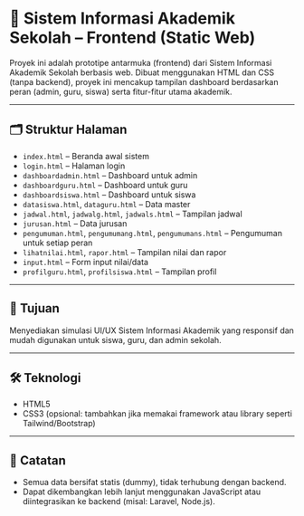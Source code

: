 
# 📘 Sistem Informasi Akademik Sekolah – Frontend (Static Web)

Proyek ini adalah prototipe antarmuka (frontend) dari Sistem Informasi Akademik Sekolah berbasis web. Dibuat menggunakan HTML dan CSS (tanpa backend), proyek ini mencakup tampilan dashboard berdasarkan peran (admin, guru, siswa) serta fitur-fitur utama akademik.

---

## 🗂 Struktur Halaman

- `index.html` – Beranda awal sistem  
- `login.html` – Halaman login  
- `dashboardadmin.html` – Dashboard untuk admin  
- `dashboardguru.html` – Dashboard untuk guru  
- `dashboardsiswa.html` – Dashboard untuk siswa  
- `datasiswa.html`, `dataguru.html` – Data master  
- `jadwal.html`, `jadwalg.html`, `jadwals.html` – Tampilan jadwal  
- `jurusan.html` – Data jurusan  
- `pengumuman.html`, `pengumumang.html`, `pengumumans.html` – Pengumuman untuk setiap peran  
- `lihatnilai.html`, `rapor.html` – Tampilan nilai dan rapor  
- `input.html` – Form input nilai/data  
- `profilguru.html`, `profilsiswa.html` – Tampilan profil  

---

## 🎯 Tujuan

Menyediakan simulasi UI/UX Sistem Informasi Akademik yang responsif dan mudah digunakan untuk siswa, guru, dan admin sekolah.

---

## 🛠 Teknologi

- HTML5  
- CSS3 (opsional: tambahkan jika memakai framework atau library seperti Tailwind/Bootstrap)

---

## 📄 Catatan

- Semua data bersifat statis (dummy), tidak terhubung dengan backend.
- Dapat dikembangkan lebih lanjut menggunakan JavaScript atau diintegrasikan ke backend (misal: Laravel, Node.js).
